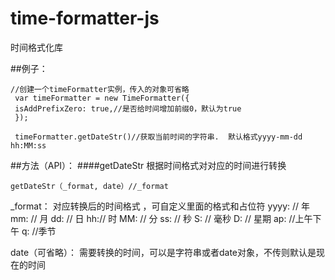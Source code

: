 # time-formatter-js
时间格式化库

##例子：
```
//创建一个timeFormatter实例，传入的对象可省略
 var timeFormatter = new TimeFormatter({
 isAddPrefixZero: true,//是否给时间增加前缀0，默认为true
 });

 timeFormatter.getDateStr()//获取当前时间的字符串.  默认格式yyyy-mm-dd hh:MM:ss
```

##方法（API）：
####getDateStr 
根据时间格式对对应的时间进行转换
 ```
getDateStr（_format, date）//_format
 ```
 _format：
 对应转换后的时间格式 ，可自定义里面的格式和占位符
      yyyy: // 年
      mm:  // 月
      dd: // 日
      hh:// 时
      MM:  // 分
      ss:  // 秒
      S:  // 毫秒
      D:  // 星期
      ap:  //上午下午
      q: //季节
  
 date（可省略）：
 需要转换的时间，可以是字符串或者date对象，不传则默认是现在的时间
